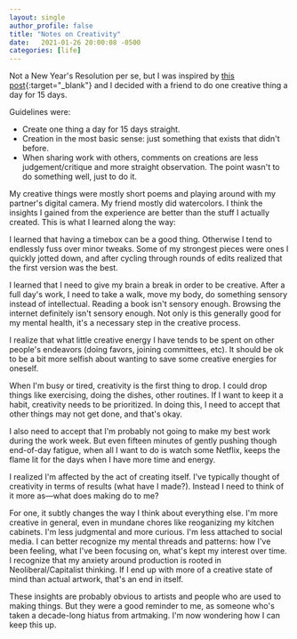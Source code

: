 ```yaml
---
layout: single
author_profile: false
title: "Notes on Creativity"
date:   2021-01-26 20:00:08 -0500
categories: [life]
---
```


Not a New Year's Resolution per se, but I was inspired by [this post](https://cate.blog/2021/01/04/12-days-of-creativity/){:target="_blank"} and I decided with a friend to do one creative thing a day for 15 days.

Guidelines were:
- Create one thing a day for 15 days straight.
- Creation in the most basic sense: just something that exists that didn't before.
- When sharing work with others, comments on creations are less judgement/critique and more straight observation. The point wasn't to do something well, just to do it.

My creative things were mostly short poems and playing around with my partner's digital camera. My friend mostly did watercolors. I think the insights I gained from the experience are better than the stuff I actually created. This is what I learned along the way:

I learned that having a timebox can be a good thing. Otherwise I tend to endlessly fuss over minor tweaks. Some of my strongest pieces were ones I quickly jotted down, and after cycling through rounds of edits realized that the first version was the best.

I learned that I need to give my brain a break in order to be creative. After a full day's work, I need to take a walk, move my body, do something sensory instead of intellectual. Reading a book isn't sensory enough. Browsing the internet definitely isn't sensory enough. Not only is this generally good for my mental health, it's a necessary step in the creative process.

I realize that what little creative energy I have tends to be spent on other people's endeavors (doing favors, joining committees, etc). It should be ok to be a bit more selfish about wanting to save some creative energies for oneself.

When I'm busy or tired, creativity is the first thing to drop. I could drop things like exercising, doing the dishes, other routines. If I want to keep it a habit, creativity needs to be prioritized. In doing this, I need to accept that other things may not get done, and that's okay.

I also need to accept that I'm probably not going to make my best work during the work week. But even fifteen minutes of gently pushing though end-of-day fatigue, when all I want to do is watch some Netflix, keeps the flame lit for the days when I have more time and energy.

I realized I'm affected by the act of creating itself. I've typically thought of creativity in terms of results (what have I made?). Instead I need to think of it more as—what does making do to me?

For one, it subtly changes the way I think about everything else. I'm more creative in general, even in mundane chores like reoganizing my kitchen cabinets. I'm less judgmental and more curious. I'm less attached to social media. I can better recognize my mental threads and patterns: how I've been feeling, what I've been focusing on, what's kept my interest over time. I recognize that my anxiety around production is rooted in Neoliberal/Capitalist thinking. If I end up with more of a creative state of mind than actual artwork, that's an end in itself.

These insights are probably obvious to artists and people who are used to making things. But they were a good reminder to me, as someone who's taken a decade-long hiatus from artmaking. I'm now wondering how I can keep this up.